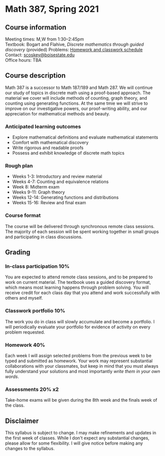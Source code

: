 # Math 387, Spring 2021

## Course information

Meeting times: M,W from 1:30&ndash;2:45pm  
Textbook: Bogart and Flahive, *Discrete mathematics through guided discovery* (provided)
Problems: [Homework and classwork schedule](homework)  
Contact: scoskey@boisestate.edu  
Office hours: TBA

## Course description

Math 387 is a successor to Math 187/189 and Math 287. We will continue our study of topics in discrete math using a proof-based approach. The material we cover will include methods of counting, graph theory, and counting using generating functions. At the same tmie we will strive to improve on our investigative powers, our proof-writing ability, and our appreciation for mathematical methods and beauty.

### Anticipated learning outcomes

* Explore mathematical definitions and evaluate mathematical statements
* Comfort with mathematical discovery
* Write rigorous and readable proofs
* Possess and exhibit knowledge of discrete math topics

### Rough plan

* Weeks 1-3: Introductory and review material
* Weeks 4-7: Counting and equivalence relations
* Week 8: Midterm exam
* Weeks 9-11: Graph theory
* Weeks 12-14: Generating functions and distributions
* Weeks 15-16: Review and final exam

### Course format

The course will be delivered through synchronous remote class sessions. The majority of each session will be spent working together in small groups and participating in class discussions.

## Grading

### In-class participation 10%

You are expected to attend remote class sessions, and to be prepared to work on current material. The textbook uses a guided discovery format, which means most learning happens through problem solving. You will receive credit for each class day that you attend and work successfully with others and myself.

### Classwork portfolio 10%

The work you do in class will slowly accumulate and become a portfolio. I will periodically evaluate your portfolio for evidence of activity on every problem requested.

### Homework 40%

Each week I will assign selected problems from the previous week to be typed and submitted as homework. Your work may represent substantial collaborations with your classmates, but keep in mind that you must always fully understand your solutions and most importantly *write them in your own words*.

### Assessments 20% x2

Take-home exams will be given during the 8th week and the finals week of the class.

## Disclaimer

This syllabus is subject to change. I may make refinements and updates in the first week of classes. While I don't expect any substantial changes, please allow for some flexibility. I will give notice before making any changes to the syllabus.
